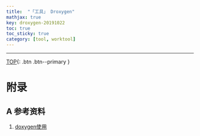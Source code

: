 ```yaml
---
title:  "「工具」 Droxygen"
mathjax: true
key: droxygen-20191022
toc: true
toc_sticky: true
category: [tool, worktool]
---
```

<span id='head'></span>  
<!--more-->

-------------------  
[TOP](#head){: .btn .btn--primary }


# 附录
## A 参考资料
1. [doxygen使用](https://www.cnblogs.com/rongpmcu/p/7662765.html)    
